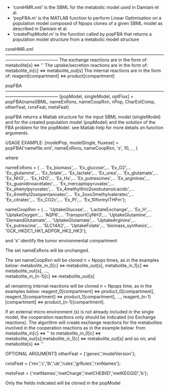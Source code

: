 - ‘coreHMR.xml’ is the SBML for the metabolic model used in Damiani et al. 
- ‘popFBA.m’ is the MATLAB function to perform Linear Optimisation on a population model composed of Npops clones of a given SBML model as described in Damiani et al. 
- ‘createPopModel.m’ is the function called by popFBA that returns a population model structure from a metabolic model structure


coreHMR.xml
————————————————————————————————————————————————
The exchange reactions are in the form of: metabolite[s]  <=>  ''
The uptake/secretion reactions are in the form of: metabolite_in[c] <=> metabolite_out[s]
The internal reactions are in the form of: reagent[compartment] <=> product[compartment]


popFBA
————————————————————————————————————————————————
[popModel, singleModel, optFlux] = popFBA(nameSBML, nameExRxns, nameCoopRxn, nPop, CharExtComp, otherFeat, rxnsFeat, metsFeat)

popFBA returns a Matlab structure for the input SBML model (singleModel) and for the created population model (popModel) and the solution of the FBA problem for the popModel.
see Matlab help for more details on function arguments.


USAGE EXAMPLE:
[modelPop, modelSingle, fluxese] = popFBA('namefile.xml', nameExRxns, nameCoopRxn, 's', 10, <otherFeat>, <rxnsFeat>, <metsFeat>)

where

nameExRxns = { ...
    'Ex_biomass',...
    'Ex_glucose',...
    'Ex_O2',...
    'Ex_glutamine',...
    'Ex_folate',...
    'Ex_lactate',...
    'Ex_urea',...
    'Ex_glutamate',...
    'Ex_NH3',...
    'Ex_H2O',...
    'Ex_Hs',...
    'Ex_putrescines',...
    'Ex_arginines',...
    'Ex_guanidinoacetatec',...
    'Ex_mercaptopyruvatec',...
    'Ex_phenylpyruvatec',...
    'Ex_4methylthio2oxobutanoicacidc',...
    'Ex_4methyl2oxopentanoatec',...
    'Ex_2oxo3methylvaleratec',...
    'Ex_citratec',...
    'Ex_CO2c',...
    'Ex_Pi',...
    'Ex_10formylTHFm'};
	
nameCoopRxn = { ...
    'UptakeGlucose',...
    'LactateExchange',...
    'Ex_H',...
    'UptakeOxygen',...
    'AQP6',...
    'TransportCyNH3',...
    'UptakeGlutamine',...
    'DemandGlutamate',...
    'UptakeGlutamate',...
    'UptakeArginine',...
    'Ex_putrescine',...
    'SLC14A2',...
    'UptakeFolate',...
    'biomass_synthesis',...
    'GCK_HKDC1_HK1_ADPGK_HK2_HK3'};

and 's' identify the tumor environmental compartment


The set nameExRxns will be unchanged.

The set nameCoopRxn will be cloned n = Npops times, as in the examples below: 
metabolite_in_0[c] <=> metabolite_out[s], 
metabolite_in_1[c] <=> metabolite_out[s], 
...,  
metabolite_in_(n-1)[c] <=> metabolite_out[s]

all remaining internal reactions will be cloned n = Npops time, as in the examples below: 
reagent_0[compartment] <=> product_0[compartment],
reagent_1[compartment] <=> product_1[compartment],
...,
reagent_(n-1)[compartment] <=> product_(n-1)[compartment].

If an external micro environment (s) is not already included in the single model, the cooperation reactions only should be indicated (no Exchange reactions).
The algorithm will create exchange reactions for the metabolites involved in the cooperation reactions as in the example below: 
from metabolite_in[c] <=> '' to metabolite_in_0[c] <=> metabolite_out[s];metabolite_in_1[c] <=> metabolite_out[s] and so on; and metabolite[s]  <=>  ''

	
	
OPTIONAL ARGUMENTS
otherFeat = {'genes','modelVersion'};

rxnsFeat = {'rev','c','lb','ub','rules','grRules','rxnNames'};

metsFeat = {'metNames','metCharge','metCHEBIID','metKEGGID','b'};

Only the fields indicated will be cloned in the popModel

